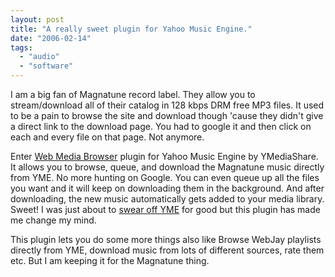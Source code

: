 ```yaml
---
layout: post
title: "A really sweet plugin for Yahoo Music Engine."
date: "2006-02-14"
tags: 
  - "audio"
  - "software"
---
```


I am a big fan of Magnatune record label. They allow you to stream/download all of their catalog in 128 kbps DRM free MP3 files. It used to be a pain to browse the site and download though 'cause they didn't give a direct link to the download page. You had to google it and then click on each and every file on that page. Not anymore.

Enter [Web Media Browser](http://www.ymediashare.com/mediabrowser/) plugin for Yahoo Music Engine by YMediaShare. It allows you to browse, queue, and download the Magnatune music directly from YME. No more hunting on Google. You can even queue up all the files you want and it will keep on downloading them in the background. And after downloading, the new music automatically gets added to your media library. Sweet! I was just about to [swear off YME](http://manishbansal.wordpress.com/2005/05/12/why-itunes-worked-and-why-yahoo-music-would-work-too/) for good but this plugin has made me change my mind.

This plugin lets you do some more things also like Browse WebJay playlists directly from YME, download music from lots of different sources, rate them etc. But I am keeping it for the Magnatune thing.

